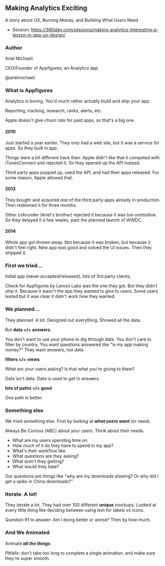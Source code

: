 ## Making Analytics Exciting

A story about UX, Burning Money, and Building What Users Need

* Session: https://360idev.com/sessions/making-analytics-interesting-a-lesson-in-app-ux-design/

### Author

Ariel Michaeli

CEO/Founder of Appfigures, an Analytics app

@arielmichaeli

### What is Appfigures

Analytics is boring.  You'd much rather actually build and ship your app.

Reporting, tracking, research, ranks, alerts, etc.

Apple doesn't give churn rate for paid apps, so that's a big one.

#### 2010

Just started a year earlier.  They only had a web site, but it was a service for apps.  So they built in app.

Things were a bit different back then.  Apple didn't like that it competed with iTunesConnect and rejected it.  So they opened up the API instead.

Third party apps popped up, used the API, and had their apps released.  For some reason, Apple allowed that.

#### 2013

They bought and acquired one of the third party apps already in production.  Then reskinned it for three months.

Other cofounder (Ariel's brother) rejected it because it was too unintuitive.  So they delayed it a few weeks, past the planned launch of WWDC.

#### 2014

Whole app got thrown away.  Not because it was broken, but because it didn't feel right.  New app was good and solved the UI issues.  Then they shipped it.

### First we tried...

Initial app (never accepted/released), lots of 3rd party clients.

Check for Appfigures by Lemon Labs was the one they got.  But they didn't ship it.  Because it wasn't the app they wanted to give to users.  Some users tested but it was clear it didn't work how they wanted.

### We planned...

They planned.  A lot.  Designed out everything.  Showed all the data.

But **data =/= answers**.

You don't want to use your phone to dig through data.  You don't care to filter by country.  You want questions answered like "is my app making money?"  They want answers, not data.

**filters =/= views**

What are your users asking?  Is that what you're giving to them?

Data isn't data.  Data is used to get to answers.

**lots of paths =/= good**

One path is better.

### Something else

We tried something else.  First by looking at ***what users want*** (or need).

Always Be Curious (ABC) about your users.  Think about their needs.

* What are my users spending time on
* How much of it do they have to spend in my app?
* What's their workflow like
* What questions are they asking?
* What aren't they getting?
* What would they hate?

Our questions are things like "why are my downloads slowing?  Or why did I get a spike in China downloads?"

### Iterate.  A lot!

They iterate a lot.  They had over 100 different **unique** mockups.  Looked at every little thing like deciding between using text for labels vs icons.

Question #1 to answer: Am I doing better or worse?  Then by how much.

### And We Animated

Animate ***all the things***

Pitfalls: don't take too long to complete a single animation, and make sure they're super smooth.
